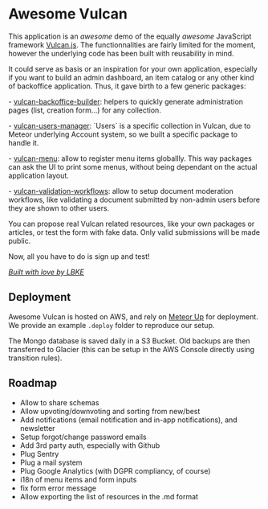 # Awesome Vulcan

This application is an _awesome_ demo of the equally _awesome_ JavaScript framework [Vulcan.js](http://vulcanjs.org/). The functionnalities are fairly limited for the moment, however the underlying code has been built with reusability in mind.

It could serve as basis or an inspiration for your own application, especially if you want to build an admin dashboard, an item catalog or any other kind of backoffice application. Thus, it gave birth to a few generic packages:

\- [vulcan-backoffice-builder](https://github.com/lbke/vulcan-backoffice-builder): helpers to quickly generate administration pages (list, creation form...) for any collection.

\- [vulcan-users-manager](https://github.com/lbke/vulcan-users-manager): \`Users\` is a specific collection in Vulcan, due to Meteor underlying Account system, so we built a specific package to handle it.

\- [vulcan-menu](https://github.com/lbke/vulcan-menu): allow to register menu items globallly. This way packages can ask the UI to print some menus, without being dependant on the actual application layout.

\- [vulcan-validation-workflows](https://github.com/lbke/vulcan-validation-workflows): allow to setup document moderation workflows, like validating a document submitted by non-admin users before they are shown to other users.

You can propose real Vulcan related resources, like your own packages or articles, or test the form with fake data. Only valid submissions will be made public.

Now, all you have to do is sign up and test!

_[Built with love by LBKE](https://github.com/lbke)_

## Deployment

Awesome Vulcan is hosted on AWS, and rely on [Meteor Up](http://meteor-up.com) for deployment. We provide an example `.deploy` folder to reproduce our setup.

The Mongo database is saved daily in a S3 Bucket. Old backups are then transferred to Glacier (this can be setup in the AWS Console directly using transition rules).

## Roadmap

- Allow to share schemas
- Allow upvoting/downvoting and sorting from new/best
- Add notifications (email notification and in-app notifications), and newsletter
- Setup forgot/change password emails
- Add 3rd party auth, especially with Github
- Plug Sentry
- Plug a mail system
- Plug Google Analytics (with DGPR compliancy, of course)
- i18n of menu items and form inputs
- fix form error message
- Allow exporting the list of resources in the .md format

